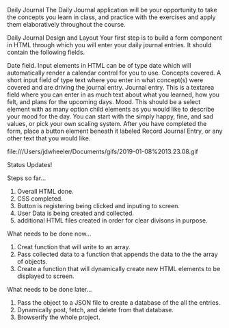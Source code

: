 Daily Journal
The Daily Journal application will be your opportunity to take the concepts you learn in class, and practice with the exercises and apply them elaboratively throughout the course.

Daily Journal Design and Layout
Your first step is to build a form component in HTML through which you will enter your daily journal entries. It should contain the following fields.

Date field. Input elements in HTML can be of type date which will automatically render a calendar control for you to use.
Concepts covered. A short input field of type text where you enter in what concept(s) were covered and are driving the journal entry.
Journal entry. This is a textarea field where you can enter in as much text about what you learned, how you felt, and plans for the upcoming days.
Mood. This should be a select element with as many option child elements as you would like to describe your mood for the day. You can start with the simply happy, fine, and sad values, or pick your own scaling system.
After you have completed the form, place a button element beneath it labeled Record Journal Entry, or any other text that you would like.

file:///Users/jdwheeler/Documents/gifs/2019-01-08%2013.23.08.gif



Status Updates!

Steps so far...
1) Overall HTML done.
2) CSS completed.
3) Button is registering being clicked and inputing to screen. 
4) User Data is being created and collected. 
5) additional HTML files created in order for clear divisons in purpose. 

What needs to be done now...
1) Creat function that will write to an array.  
2) Pass collected data to a function that appends the data to the the array of objects.
3) Create a function that will dynamically create new HTML elements to be displayed to screen.


What needs to be done later...
1) Pass the object to a JSON file to create a database of the all the entries. 
2) Dynamically post, fetch, and delete from that database. 
3) Browserify the whole project. 
